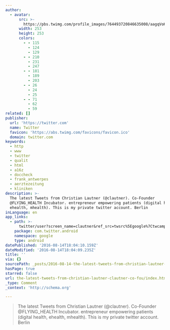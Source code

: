```yaml
---
author:
  - avatar:
      src: >-
        https://pbs.twimg.com/profile_images/764493720846635008/aagqVoKo_400x400.jpg
      width: 253
      height: 253
      colors:
        - - 115
          - 124
          - 129
        - - 210
          - 231
          - 247
        - - 181
          - 189
          - 203
        - - 26
          - 24
          - 25
        - - 71
          - 62
          - 59
related: []
publisher:
  url: 'https://twitter.com'
  name: Twitter
  favicon: 'https://abs.twimg.com/favicons/favicon.ico'
  domain: twitter.com
keywords:
  - http
  - www
  - twitter
  - qualit
  - html
  - a16z
  - doccheck
  - frank_antwerpes
  - aerztezeitung
  - kliniken
description: >-
  The latest Tweets from Christian Lautner (@clautner). Co-Founder
  @FLYING_HEALTH Incubator. entrepreneur empowering patients (digital health,
  ehealth, mhealth). This is my private twitter account. Berlin
inLanguage: en
app_links:
  - path: >-
      twitter/user?screen_name=clautner&ref_src=twsrc%5Egoogle%7Ctwcamp%5Eandroidseo%7Ctwgr%5Eprofile
    package: com.twitter.android
    namespace: google
    type: android
datePublished: '2016-08-14T18:04:10.159Z'
dateModified: '2016-08-14T18:04:09.235Z'
title: ''
via: {}
sourcePath: _posts/2016-08-14-the-latest-tweets-from-christian-lautner-clautner-co-fou.md
hasPage: true
starred: false
url: the-latest-tweets-from-christian-lautner-clautner-co-fou/index.html
_type: Comment
_context: 'http://schema.org'

---
```

> The latest Tweets from Christian Lautner (@clautner). Co-Founder @FLYING\_HEALTH Incubator. entrepreneur empowering patients (digital health, ehealth, mhealth). This is my private twitter account. Berlin